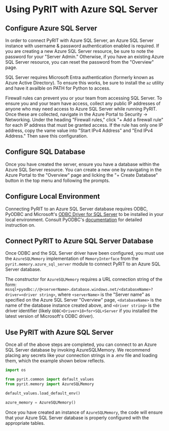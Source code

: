 # Using PyRIT with Azure SQL Server

## Configure Azure SQL Server

In order to connect PyRIT with Azure SQL Server, an Azure SQL Server instance with username & password
authentication enabled is required. If you are creating a new Azure SQL Server resource, be sure to note the password for your "Server Admin." Otherwise, if you have an existing Azure SQL Server resource, you can reset the password from the "Overview" page.

SQL Server requires Microsoft Entra authentication (formerly known as Azure Active Directory). To ensure this works, be
sure to install the `az` utility and have it availble on PATH for Python to access.

Firewall rules can prevent you or your team from accessing SQL Server. To ensure you and your team have access, collect any public IP addresses of anyone who may need access to Azure SQL Server while running PyRIT. Once these are collected, navigate in the Azure Portal to Security -&gt; Networking. Under the heading "Firewall rules," click "+ Add a firewall rule" for each IP address that must be granted access. If the rule has only one IP address, copy the vame value into "Start IPv4 Address" and "End IPv4 Address." Then save this configuration.

## Configure SQL Database

Once you have created the server, ensure you have a database within the Azure SQL Server resource. You can create a new one by navigating in the Azure Portal to the "Overview" page and licking the "+ Create Database" button in the top menu and following the prompts.

## Configure Local Environment

Connecting PyRIT to an Azure SQL Server database requires ODBC, PyODBC and Microsoft's [ODBC Driver for SQL Server](https://learn.microsoft.com/en-us/sql/connect/odbc/download-odbc-driver-for-sql-server?view=sql-server-ver16) to be installed in your local environment. Consult PyODBC's [documentation](https://github.com/mkleehammer/pyodbc/wiki) for detailed instruction on.

## Connect PyRIT to Azure SQL Server Database

Once ODBC and the SQL Server driver have been configured, you must use the `AzureSQLMemory` implementation of `MemoryInterface` from the `pyrit.memory.azure_sql_server` module to connect PyRIT to an Azure SQL Server database.

The constructor for `AzureSQLMemory` requires a URL connection string of the form: `mssql+pyodbc://@<serverName>.database.windows.net/<databaseName>?driver=<driver string>`, where `<serverName>` is the "Server name" as specified on the Azure SQL Server "Overview" page, `<databaseName>` is the name of the database instance created above, and `<driver string>` is the driver identifier (likely `ODBC+Driver+18+for+SQL+Server` if you installed the latest version of Microsoft's ODBC driver).

## Use PyRIT with Azure SQL Server

Once all of the above steps are completed, you can connect to an Azure SQL Server database by invoking AzureSQLMemory. We recommend placing any secrets like your connection strings in a .env file and loading them, which the example shown below reflects.

```python
import os

from pyrit.common import default_values
from pyrit.memory import AzureSQLMemory

default_values.load_default_env()

azure_memory = AzureSQLMemory()
```

Once you have created an instance of `AzureSQLMemory`, the code will ensure that your Azure SQL Server database is properly configured with the appropriate tables.
